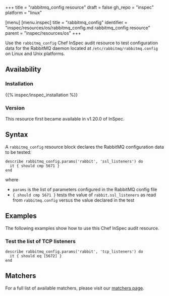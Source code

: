 +++
title = "rabbitmq_config resource"
draft = false
gh_repo = "inspec"
platform = "linux"

[menu]
  [menu.inspec]
    title = "rabbitmq_config"
    identifier = "inspec/resources/os/rabbitmq_config.md rabbitmq_config resource"
    parent = "inspec/resources/os"
+++

Use the `rabbitmq_config` Chef InSpec audit resource to test configuration data for the RabbitMQ daemon located at `/etc/rabbitmq/rabbitmq.config` on Linux and Unix platforms.

## Availability

### Installation

{{% inspec/inspec_installation %}}

### Version

This resource first became available in v1.20.0 of InSpec.

## Syntax

A `rabbitmq_config` resource block declares the RabbitMQ configuration data to be tested:

    describe rabbitmq_config.params('rabbit', 'ssl_listeners') do
      it { should cmp 5671 }
    end

where

- `params` is the list of parameters configured in the RabbitMQ config file
- `{ should cmp 5671 }` tests the value of `rabbit.ssl_listeners` as read from `rabbitmq.config` versus the value declared in the test

## Examples

The following examples show how to use this Chef InSpec audit resource.

### Test the list of TCP listeners

    describe rabbitmq_config.params('rabbit', 'tcp_listeners') do
      it { should eq [5672] }
    end

## Matchers

For a full list of available matchers, please visit our [matchers page](/inspec/matchers/).
